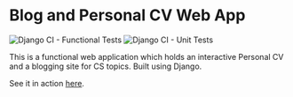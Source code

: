 # Blog and Personal CV Web App

![Django CI - Functional Tests](https://github.com/AlexandruNst/blog_and_resume/workflows/Django%20CI%20-%20Functional%20Tests/badge.svg) ![Django CI - Unit Tests](https://github.com/AlexandruNst/blog_and_resume/workflows/Django%20CI%20-%20Unit%20Tests/badge.svg)

This is a functional web application which holds an interactive Personal CV and a blogging site for CS topics. Built using Django.

See it in action [here](http://alexandrunst.pythonanywhere.com/).
